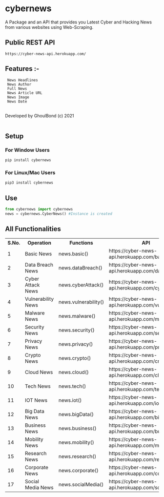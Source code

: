 <h1>cybernews</h1>
A Package and an API that provides you Latest Cyber and Hacking News from various websites using Web-Scraping.

<br>
<h2>Public REST API</h2>

```
https://cyber-news-api.herokuapp.com/
```

<h2>Features :-</h2>


```
 News Headlines
 News Author
 Full News
 News Article URL
 News Image
 News Date
```
<br>
Developed by GhoulBond (c) 2021<br><br>

<h2>Setup</h2>


<h3>For Window Users</h3>

```python
pip install cybernews 
```

<h3>For Linux/Mac Users</h3>

```python
pip3 install cybernews
```

<h2>Use</h2>

```python
from cybernews import cybernews
news = cybernews.CyberNews() #Instance is created
```

<h2>All Functionalities</h2>
<table>
  <tr>
    <th>S.No.</th>
    <th>Operation</th>
    <th>Functions</th>
    <th>API</th>
  </tr>
  <tr>
    <td>1</td>
    <td>Basic News</td>
    <td>news.basic()</td>
    <td>https://cyber-news-api.herokuapp.com/basic</td>
  </tr>
  <tr>
    <td>2</td>
    <td>Data Breach News</td>
    <td>news.dataBreach()</td>
    <td>https://cyber-news-api.herokuapp.com/dataBreach</td>
  </tr>
  <tr>
    <td>3</td>
    <td>Cyber Attack News</td>
    <td>news.cyberAttack()</td>
    <td>https://cyber-news-api.herokuapp.com/cyberAttack</td>
  </tr>
  <tr>
    <td>4</td>
    <td>Vulnerability News</td>
    <td>news.vulnerability()</td>
    <td>https://cyber-news-api.herokuapp.com/vulnerability</td>
  </tr>
  <tr>
    <td>5</td>
    <td>Malware News</td>
    <td>news.malware()</td>
    <td>https://cyber-news-api.herokuapp.com/malware</td>
  </tr>
  <tr>
    <td>6</td>
    <td>Security News</td>
    <td>news.security()</td>
    <td>https://cyber-news-api.herokuapp.com/security</td>
  </tr>
  <tr>
    <td>7</td>
    <td>Privacy News</td>
    <td>news.privacy()</td>
    <td>https://cyber-news-api.herokuapp.com/privacy</td>
  </tr>
  <tr>
    <td>8</td>
    <td>Crypto News</td>
    <td>news.crypto()</td>
    <td>https://cyber-news-api.herokuapp.com/crypto</td>
  </tr>
  <tr>
    <td>9</td>
    <td>Cloud News</td>
    <td>news.cloud()</td>
    <td>https://cyber-news-api.herokuapp.com/cloud</td>
  </tr>
  <tr>
    <td>10</td>
    <td>Tech News</td>
    <td>news.tech()</td>
    <td>https://cyber-news-api.herokuapp.com/tech</td>
  </tr>
  <tr>
    <td>11</td>
    <td>IOT News</td>
    <td>news.iot()</td>
    <td>https://cyber-news-api.herokuapp.com/iot</td>
  </tr>
  <tr>
    <td>12</td>
    <td>Big Data News</td>
    <td>news.bigData()</td>
    <td>https://cyber-news-api.herokuapp.com/bigData</td>
  </tr>
  <tr>
    <td>13</td>
    <td>Business News</td>
    <td>news.business()</td>
    <td>https://cyber-news-api.herokuapp.com/business</td>
  </tr>
  <tr>
    <td>14</td>
    <td>Mobility News</td>
    <td>news.mobility()</td>
    <td>https://cyber-news-api.herokuapp.com/mobility</td>
  </tr>
  <tr>
    <td>15</td>
    <td>Research News</td>
    <td>news.research()</td>
    <td>https://cyber-news-api.herokuapp.com/research</td>
  </tr>
  <tr>
    <td>16</td>
    <td>Corporate News</td>
    <td>news.corporate()</td>
    <td>https://cyber-news-api.herokuapp.com/corporate</td>
  </tr>
  <tr>
    <td>17</td>
    <td>Social Media News</td>
    <td>news.socialMedia()</td>
    <td>https://cyber-news-api.herokuapp.com/socialMedia</td>
  </tr>
</table>
